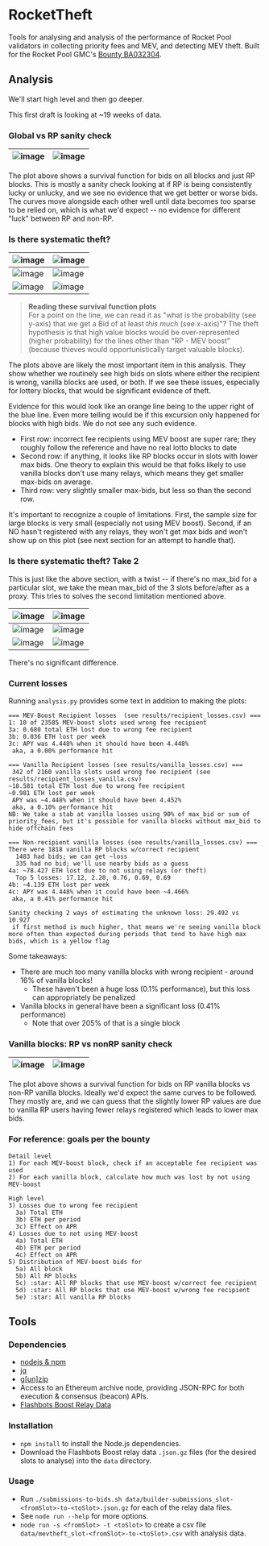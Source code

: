 # RocketTheft
Tools for analysing and analysis of the performance of Rocket Pool validators in collecting priority
fees and MEV, and detecting MEV theft. Built for the Rocket Pool GMC's
[Bounty BA032304](https://dao.rocketpool.net/t/july-2023-gmc-call-for-bounty-applications-deadline-is-july-15th/1936/6).

## Analysis
We'll start high level and then go deeper.

This first draft is looking at ~19 weeks of data.

### Global vs RP sanity check
| ![image](./results/global_vs_rp.png)   | ![image](./results/global_vs_rp_loglog.png) |
|:--------------------------------------:|:-------------------------------------------:|

The plot above shows a survival function for bids on all blocks and just RP blocks. This is mostly a
sanity check looking at if RP is being consistently lucky or unlucky, and we see no evidence that we
get better or worse bids. The curves move alongside each other well until data becomes too sparse to
be relied on, which is what we'd expect -- no evidence for different "luck" between RP and non-RP.

### Is there systematic theft?
| ![image](./results/rp_mevgood_vs_mevbad.png)      | ![image](./results/rp_mevgood_vs_mevbad_loglog.png)      |
|---------------------------------------------------|----------------------------------------------------------|
| ![image](./results/rp_mevgood_vs_vanillagood.png) | ![image](./results/rp_mevgood_vs_vanillagood_loglog.png) |
| ![image](./results/rp_mevgood_vs_vanillabad.png)  | ![image](./results/rp_mevgood_vs_vanillabad_loglog.png)  |

> **Reading these survival function plots**  
> For a point on the line, we can read it as "what is the probability (see y-axis) that we get a
> Bid of at least _this much_ (see x-axis)"? The theft hypothesis is that high value blocks would be
> over-represented (higher probability) for the lines other than "RP - MEV boost" (because thieves
> would opportunistically target valuable blocks).

The plots above are likely the most important item in this analysis. They show whether we routinely
see high bids on slots where either the recipient is wrong, vanilla blocks are used, or both. If we
see these issues, especially for lottery blocks, that would be significant evidence of theft.

Evidence for this would look like an orange line being to the upper right of the blue line. Even
more telling would be if this excursion only happened for blocks with high bids. We do not see any
such evidence.

- First row: incorrect fee recipients using MEV boost are super rare; they roughly follow the
  reference and have no real lotto blocks to date
- Second row: if anything, it looks like RP blocks occur in slots with lower max bids. One theory to
  explain this would be that folks likely to use vanilla blocks don't use many relays, which means
  they get smaller max-bids on average.
- Third row: very slightly smaller max-bids, but less so than the second row.

It's important to recognize a couple of limitations. First, the sample size for large blocks is very
small (especially not using MEV boost). Second, if an NO hasn't registered with any relays, they
won't get max bids and won't show up on this plot (see next section for an attempt to handle that).


### Is there systematic theft? Take 2
This is just like the above section, with a twist -- if there's no max_bid for a particular slot,
we take the mean max_bid of the 3 slots before/after as a proxy. This tries to solves the second
limitation mentioned above.

| ![image](./results/take2_rp_mevgood_vs_mevbad.png)      | ![image](./results/take2_rp_mevgood_vs_mevbad_loglog.png)      |
|---------------------------------------------------------|----------------------------------------------------------------|
| ![image](./results/take2_rp_mevgood_vs_vanillagood.png) | ![image](./results/take2_rp_mevgood_vs_vanillagood_loglog.png) |
| ![image](./results/take2_rp_mevgood_vs_vanillabad.png)  | ![image](./results/take2_rp_mevgood_vs_vanillabad_loglog.png)  |

There's no significant difference.

### Current losses

Running `analysis.py` provides some text in addition to making the plots:

```
=== MEV-Boost Recipient losses  (see results/recipient_losses.csv) ===
1: 10 of 23585 MEV-boost slots used wrong fee recipient
3a: 0.680 total ETH lost due to wrong fee recipient
3b: 0.036 ETH lost per week
3c: APY was 4.448% when it should have been 4.448%
 aka, a 0.00% performance hit

=== Vanilla Recipient losses (see results/vanilla_losses.csv) ===
 342 of 2160 vanilla slots used wrong fee recipient (see results/recipient_losses_vanilla.csv)
~18.581 total ETH lost due to wrong fee recipient
~0.981 ETH lost per week
 APY was ~4.448% when it should have been 4.452%
 aka, a 0.10% performance hit
NB: We take a stab at vanilla losses using 90% of max_bid or sum of priority_fees, but it's possible for vanilla blocks without max_bid to hide offchain fees

=== Non-recipient vanilla losses (see results/vanilla_losses.csv) ===
There were 1818 vanilla RP blocks w/correct recipient
  1483 had bids; we can get ~loss
  335 had no bid; we'll use nearby bids as a guess
4a: ~78.427 ETH lost due to not using relays (or theft)
  Top 5 losses: 17.12, 2.20, 0.76, 0.69, 0.69
4b: ~4.139 ETH lost per week
4c: APY was 4.448% when it could have been ~4.466%
 aka, a 0.41% performance hit

Sanity checking 2 ways of estimating the unknown loss: 29.492 vs 10.927
 if first method is much higher, that means we're seeing vanilla block more often than expected during periods that tend to have high max bids, which is a yellow flag
```

Some takeaways:
- There are much too many vanilla blocks with wrong recipient - around 16% of vanilla blocks!
  - These haven't been a huge loss (0.1% performance), but this loss can appropriately be penalized
- Vanilla blocks in general have been a significant loss (0.41% performance)
  - Note that over 205% of that is a single block

### Vanilla blocks: RP vs nonRP sanity check
| ![image](./results/vanilla_rp_vs_nonrp.png) | ![image](./results/vanilla_rp_vs_nonrp_loglog.png) |
|:-------------------------------------------:|:--------------------------------------------------:|

The plot above shows a survival function for bids on RP vanilla blocks vs non-RP vanilla blocks.
Ideally we'd expect the same curves to be followed. They mostly are, and we can guess that the
slightly lower RP values are due to vanilla RP users having fewer relays registered which leads to
lower max bids.

### For reference: goals per the bounty

```
Detail level
1) For each MEV-boost block, check if an acceptable fee recipient was used
2) For each vanilla block, calculate how much was lost by not using MEV-boost

High level
3) Losses due to wrong fee recipient
  3a) Total ETH
  3b) ETH per period
  3c) Effect on APR
4) Losses due to not using MEV-boost
  4a) Total ETH
  4b) ETH per period
  4c) Effect on APR
5) Distribution of MEV-boost bids for
  5a) All block
  5b) All RP blocks
  5c) :star: All RP blocks that use MEV-boost w/correct fee recipient
  5d) :star: All RP blocks that use MEV-boost w/wrong fee recipient
  5e) :star: All vanilla RP blocks
```



## Tools
### Dependencies
- [nodejs & npm](https://nodejs.org/en)
- [jq](https://jqlang.github.io/jq/)
- [g[un]zip](https://www.gnu.org/software/gzip/)
- Access to an Ethereum archive node, providing JSON-RPC for both execution & consensus (beacon) APIs.
- [Flashbots Boost Relay Data](https://flashbots-boost-relay-public.s3.us-east-2.amazonaws.com/index.html)

### Installation
- `npm install` to install the Node.js dependencies.
- Download the Flashbots Boost relay data `.json.gz` files (for the desired slots to analyse) into the `data` directory.

### Usage
- Run `./submissions-to-bids.sh data/builder-submissions_slot-<fromSlot>-to-<toSlot>.json.gz` for each of the relay data files.
- See `node run --help` for more options.
- `node run -s <fromSlot> -t <toSlot>` to create a csv file `data/mevtheft_slot-<fromSlot>-to-<toSlot>.csv` with analysis data.
